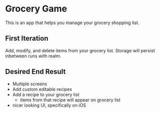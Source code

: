 # Grocery Game

This is an app that helps you manage your grocery shopping list.

## First Iteration

Add, modify, and delete items from your grocery list. Storage will persist inbetween runs with realm.

## Desired End Result

- Multiple screens
- Add custom editable recipes
- Add a recipe to your grocery list
    - items from that recipe will appear on grocery list
- nicer looking UI, specifically on iOS
